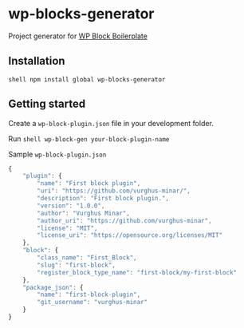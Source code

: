 # wp-blocks-generator

Project generator for [WP Block Boilerplate](https://github.com/vurghus-minar/wp-block-boilerplate)

## Installation

```shell npm install global wp-blocks-generator```

## Getting started

Create a ```wp-block-plugin.json``` file in your development folder.

Run ```shell wp-block-gen your-block-plugin-name```

Sample ```wp-block-plugin.json```

```js
{
    "plugin": {
        "name": "First block plugin",
        "uri": "https://github.com/vurghus-minar/",
        "description": "First block plugin.",
        "version": "1.0.0",
        "author": "Vurghus Minar",
        "author_uri": "https://github.com/vurghus-minar",
        "license": "MIT",
        "license_uri": "https://opensource.org/licenses/MIT"
    },
    "block": {
        "class_name": "First_Block",
        "slug": "first-block",
        "register_block_type_name": "first-block/my-first-block"
    },
    "package_json": {
        "name": "first-block-plugin",
        "git_username": "vurghus-minar"
    }
}
```